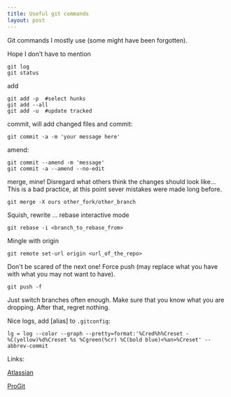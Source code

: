 ```yaml
---
title: Useful git commands 
layout: post
---
```


Git commands I mostly use (some might have been forgotten).

Hope I don't have to mention 

    git log
    git status

add

    git add -p  #select hunks
    git add --all
    git add -u  #update tracked

commit, will add changed files and commit:

    git commit -a -m 'your message here'

amend:

    git commit --amend -m 'message'
    git commit -a --amend --no-edit
    
merge, mine! Disregard what others think the changes should look like... 
This is a bad practice, at this point sever mistakes were made long before.

    git merge -X ours other_fork/other_branch

Squish, rewrite ... rebase interactive mode

    git rebase -i <branch_to_rebase_from>

Mingle with origin

    git remote set-url origin <url_of_the_repo>

Don't be scared of the next one!
Force push (may replace what you have with what you may not want to have).

    git push -f

Just switch branches often enough.
Make sure that you know what you are dropping.
After that, regret nothing.

Nice logs, add \[alias\] to `.gitconfig`:

    lg = log --color --graph --pretty=format:'%Cred%h%Creset -%C(yellow)%d%Creset %s %Cgreen(%cr) %C(bold blue)<%an>%Creset' --abbrev-commit

Links:


[Atlassian](https://www.atlassian.com/git/tutorials/setting-up-a-repository/git-config)

[ProGit](http://git-scm.com/book/en/v2/Getting-Started-About-Version-Control)